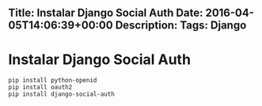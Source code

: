 Title: Instalar Django Social Auth
Date: 2016-04-05T14:06:39+00:00
Description: 
Tags: Django
---
# Instalar Django Social Auth

```
pip install python-openid
pip install oauth2
pip install django-social-auth
```